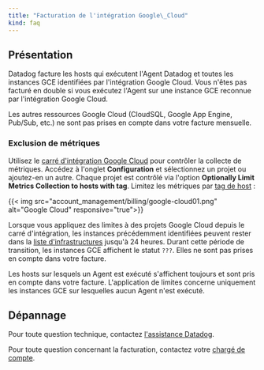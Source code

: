 ```yaml
---
title: "Facturation de l'intégration Google\_Cloud"
kind: faq
---
```

## Présentation

Datadog facture les hosts qui exécutent l'Agent Datadog et toutes les instances GCE identifiées par l'intégration Google Cloud. Vous n'êtes pas facturé en double si vous exécutez l'Agent sur une instance GCE reconnue par l'intégration Google Cloud.

Les autres ressources Google Cloud (CloudSQL, Google App Engine, Pub/Sub, etc.) ne sont pas prises en compte dans votre facture mensuelle.

### Exclusion de métriques

Utilisez le [carré d'intégration Google Cloud][1] pour contrôler la collecte de métriques. Accédez à l'onglet **Configuration** et sélectionnez un projet ou ajoutez-en un autre. Chaque projet est contrôlé via l'option **Optionally Limit Metrics Collection to hosts with tag**. Limitez les métriques par [tag de host][2] :

{{< img src="account_management/billing/google-cloud01.png" alt="Google Cloud" responsive="true">}}

Lorsque vous appliquez des limites à des projets Google Cloud depuis le carré d'intégration, les instances précédemment identifiées peuvent rester dans la [liste d'infrastructures][3] jusqu'à 24 heures. Durant cette période de transition, les instances GCE affichent le statut `???`. Elles ne sont pas prises en compte dans votre facture.

Les hosts sur lesquels un Agent est exécuté s'affichent toujours et sont pris en compte dans votre facture. L'application de limites concerne uniquement les instances GCE sur lesquelles aucun Agent n'est exécuté.

## Dépannage
Pour toute question technique, contactez [l'assistance Datadog][4].

Pour toute question concernant la facturation, contactez votre [chargé de compte][5].

[1]: https://app.datadoghq.com/account/settings#integrations/google_cloud_platform
[2]: /fr/tagging/using_tags/#integrations
[3]: /fr/graphing/infrastructure
[4]: /fr/help
[5]: mailto:success@datadoghq.com